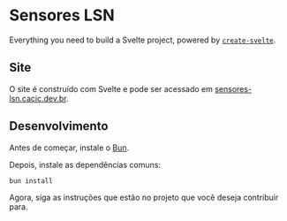 # Sensores LSN

Everything you need to build a Svelte project, powered by [`create-svelte`](https://github.com/sveltejs/kit/tree/main/packages/create-svelte).

## Site

O site é construído com Svelte e pode ser acessado em [sensores-lsn.cacic.dev.br](https://sensores-lsn.cacic.dev.br).

## Desenvolvimento

Antes de começar, instale o [Bun](https://bun.sh/).

Depois, instale as dependências comuns:

```bash
bun install
```

Agora, siga as instruções que estão no projeto que você deseja contribuir para.
